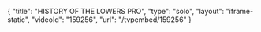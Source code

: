 {
    "title": "HISTORY OF THE LOWERS PRO",
    "type": "solo",
    "layout": "iframe-static",
    "videoId": "159256",
    "url": "\/tvpembed\/159256"
}